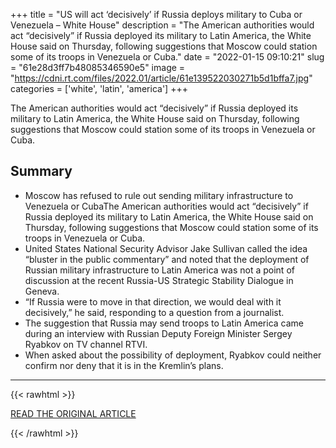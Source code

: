 +++
title = "US will act ‘decisively’ if Russia deploys military to Cuba or Venezuela – White House"
description = "The American authorities would act “decisively” if Russia deployed its military to Latin America, the White House said on Thursday, following suggestions that Moscow could station some of its troops in Venezuela or Cuba."
date = "2022-01-15 09:10:21"
slug = "61e28d3ff7b48085346590e5"
image = "https://cdni.rt.com/files/2022.01/article/61e139522030271b5d1bffa7.jpg"
categories = ['white', 'latin', 'america']
+++

The American authorities would act “decisively” if Russia deployed its military to Latin America, the White House said on Thursday, following suggestions that Moscow could station some of its troops in Venezuela or Cuba.

## Summary

- Moscow has refused to rule out sending military infrastructure to Venezuela or CubaThe American authorities would act “decisively” if Russia deployed its military to Latin America, the White House said on Thursday, following suggestions that Moscow could station some of its troops in Venezuela or Cuba.
- United States National Security Advisor Jake Sullivan called the idea “bluster in the public commentary” and noted that the deployment of Russian military infrastructure to Latin America was not a point of discussion at the recent Russia-US Strategic Stability Dialogue in Geneva.
- “If Russia were to move in that direction, we would deal with it decisively,” he said, responding to a question from a journalist.
- The suggestion that Russia may send troops to Latin America came during an interview with Russian Deputy Foreign Minister Sergey Ryabkov on TV channel RTVI.
- When asked about the possibility of deployment, Ryabkov could neither confirm nor deny that it is in the Kremlin’s plans.

---

{{< rawhtml >}}
  <p class="article-category">
    <a target="_blank" href="https://www.rt.com/russia/546021-moscow-presence-cuba-venezuela/">READ THE ORIGINAL ARTICLE</a>
  </p>
{{< /rawhtml >}}
